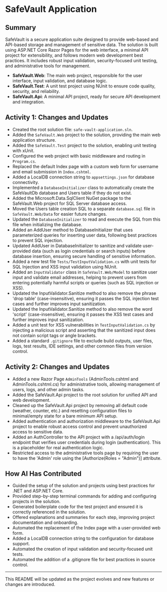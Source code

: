 # SafeVault Application

## Summary
SafeVault is a secure application suite designed to provide web-based and API-based storage and management of sensitive data. The solution is built using ASP.NET Core Razor Pages for the web interface, a minimal API project for extensibility, and follows modern web development best practices. It includes robust input validation, security-focused unit testing, and administrative tools for management.

- **SafeVault.Web**: The main web project, responsible for the user interface, input validation, and database logic.
- **SafeVault.Test**: A unit test project using NUnit to ensure code quality, security, and reliability.
- **SafeVault.Api**: A minimal API project, ready for secure API development and integration.

## Activity 1: Changes and Updates
- Created the root solution file: `safe-vault-application.sln`.
- Added the `SafeVault.Web` project to the solution, providing the main web application structure.
- Added the `SafeVault.Test` project to the solution, enabling unit testing with xUnit.
- Configured the web project with basic middleware and routing in `Program.cs`.
- Replaced the default Index page with a custom web form for username and email submission in `Index.cshtml`.
- Added a LocalDB connection string to `appsettings.json` for database connectivity.
- Implemented a `DatabaseInitializer` class to automatically create the SafeVaultDb database and Users table if they do not exist.
- Added the Microsoft.Data.SqlClient NuGet package to the SafeVault.Web project for SQL Server database access.
- Moved the Users table creation SQL to a separate `database.sql` file in `SafeVault.Web/Data` for easier future changes.
- Updated the `DatabaseInitializer` to read and execute the SQL from this file when initializing the database.
- Added an AddUser method to DatabaseInitializer that uses parameterized queries for inserting user data, following best practices to prevent SQL injection.
- Updated AddUser in DatabaseInitializer to sanitize and validate user-provided data (such as login credentials or search inputs) before database insertion, ensuring secure handling of sensitive information.
- Added a new test file `Tests/TestInputValidation.cs` with unit tests for SQL Injection and XSS input validation using NUnit.
- Added an `InputValidator` class in `SafeVault.Web/Model` to sanitize user input and validate email addresses, helping to prevent users from entering potentially harmful scripts or queries (such as SQL injection or XSS).
- Updated the InputValidator.Sanitize method to also remove the phrase 'drop table' (case-insensitive), ensuring it passes the SQL injection test cases and further improves input sanitization.
- Updated the InputValidator.Sanitize method to also remove the word 'script' (case-insensitive), ensuring it passes the XSS test cases and further improves input sanitization.
- Added a unit test for XSS vulnerabilities in `TestInputValidation.cs` by injecting a malicious script and asserting that the sanitized input does not contain script tags or angle brackets.
- Added a standard `.gitignore` file to exclude build outputs, user files, logs, test results, IDE settings, and other common files from version control.

## Activity 2: Changes and Updates
- Added a new Razor Page `AdminTools` (AdminTools.cshtml and AdminTools.cshtml.cs) for administrative tools, allowing management of users, logs, and other admin tasks.
- Added the SafeVault.Api project to the root solution for unified API and web development.
- Cleaned up the SafeVault.Api project by removing all default code (weather, counter, etc.) and resetting configuration files to minimal/empty state for a bare minimum API setup.
- Added authentication and authorization middleware to the SafeVault.Api project to enable robust access control and prevent unauthorized access to sensitive data.
- Added an AuthController to the API project with a /api/auth/login endpoint that verifies user credentials during login (authentication). This is a placeholder for real authentication logic.
- Restricted access to the administrative tools page by requiring the user to have the 'Admin' role using the [Authorize(Roles = "Admin")] attribute.

## How AI Has Contributed
- Guided the setup of the solution and projects using best practices for .NET and ASP.NET Core.
- Provided step-by-step terminal commands for adding and configuring projects in the solution.
- Generated boilerplate code for the test project and ensured it is correctly referenced in the solution.
- Offered explanations and summaries for each step, improving project documentation and onboarding.
- Automated the replacement of the Index page with a user-provided web form.
- Added a LocalDB connection string to the configuration for database support.
- Automated the creation of input validation and security-focused unit tests.
- Automated the addition of a .gitignore file for best practices in source control.

---
This README will be updated as the project evolves and new features or changes are introduced.
